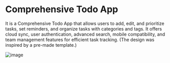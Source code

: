 # Comprehensive Todo App

It is a Comprehensive Todo App that allows users to add, edit, and prioritize tasks, set reminders, and organize tasks with categories and tags. It offers cloud sync, user authentication, advanced search, mobile compatibility, and team management features for efficient task tracking. (The design was inspired by a pre-made template.)

![image](https://github.com/user-attachments/assets/e501dfd0-6337-4395-8418-c2ffae94754d)
